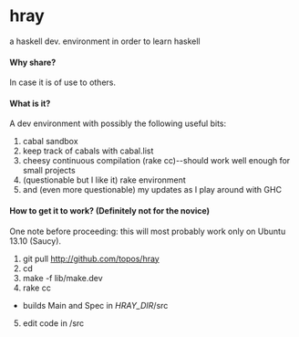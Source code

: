hray
====

a haskell dev. environment in order to learn haskell

#### Why share?

In case it is of use to others.

#### What is it?

A dev environment with possibly the following useful bits:

1. cabal sandbox
2. keep track of cabals with cabal.list
3. cheesy continuous compilation (rake cc)--should work well enough for small projects
4. (questionable but I like it) rake environment
5. and (even more questionable) my updates as I play around with GHC

#### How to get it to work? (Definitely not for the novice)

One note before proceeding: this will most probably work only on Ubuntu 13.10 (Saucy).

1. git pull http://github.com/topos/hray
2. cd <hray>
3. make -f lib/make.dev
4. rake cc 
  - builds Main and Spec in *HRAY_DIR*/src
5. edit code in <hray>/src
